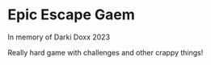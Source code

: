 # Epic Escape Gaem
In memory of Darki Doxx 2023

Really hard game with challenges and other crappy things!

